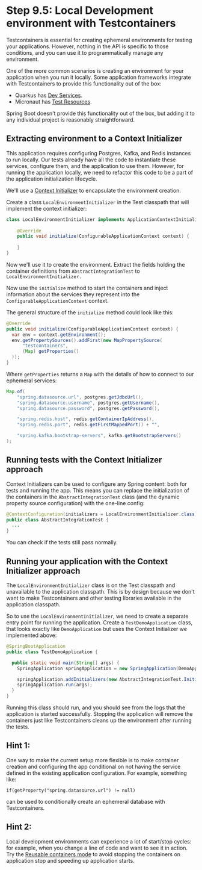 # Step 9.5: Local Development environment with Testcontainers

Testcontainers is essential for creating ephemeral environments for testing your applications.
However, nothing in the API is specific to those conditions, and you can use it to programmatically manage any environment.

One of the more common scenarios is creating an environment for your application when you run it locally.
Some application frameworks integrate with Testcontainers to provide this functionality out of the box:

* Quarkus has [Dev Services](https://quarkus.io/guides/dev-services).
* Micronaut has [Test Resources](https://micronaut-projects.github.io/micronaut-test-resources/latest/guide/).

Spring Boot doesn't provide this functionality out of the box, but adding it to any individual project is reasonably straightforward.

## Extracting environment to a Context Initializer

This application requires configuring Postgres, Kafka, and Redis instances to run locally.
Our tests already have all the code to instantiate these services, configure them, and the application to use them.
However, for running the application locally, we need to refactor this code to be a part of the application initialization lifecycle.

We'll use a [Context Initializer](https://docs.spring.io/spring-framework/docs/current/javadoc-api/org/springframework/context/ApplicationContextInitializer.html) to encapsulate the environment creation.

Create a class `LocalEnvironmentInitializer` in the Test classpath that will implement the context initializer:

```java
class LocalEnvironmentInitializer implements ApplicationContextInitializer<ConfigurableApplicationContext> {
  
    @Override
    public void initialize(ConfigurableApplicationContext context) {
      
    }
}
```

Now we'll use it to create the environment.
Extract the fields holding the container definitions from `AbstractIntegrationTest` to `LocalEnvironmentInitializer.`

Now use the `initialize` method to start the containers and inject information about the services they represent into the `ConfigurableApplicationContext` context.

The general structure of the `initialize` method could look like this:

```java
@Override
public void initialize(ConfigurableApplicationContext context) {
  var env = context.getEnvironment();
  env.getPropertySources().addFirst(new MapPropertySource(
      "testcontainers",
      (Map) getProperties()
  ));
}
```

Where `getProperties` returns a `Map` with the details of how to connect to our ephemeral services:

```java
Map.of(
    "spring.datasource.url", postgres.getJdbcUrl(),
    "spring.datasource.username", postgres.getUsername(),
    "spring.datasource.password", postgres.getPassword(),

    "spring.redis.host", redis.getContainerIpAddress(),
    "spring.redis.port", redis.getFirstMappedPort() + "",

    "spring.kafka.bootstrap-servers", kafka.getBootstrapServers()
);
```

## Running tests with the Context Initializer approach

Context Initializers can be used to configure any Spring content: both for tests and running the app.
This means you can replace the initialization of the containers in the `AbstractIntegrationTest` class (and the dynamic property source configuration) with the one-line config:

```java
@ContextConfiguration(initializers = LocalEnvironmentInitializer.class)
public class AbstractIntegrationTest {
  ...
}
```
You can check if the tests still pass normally.

## Running your application with the Context Initializer approach

The `LocalEnvironmentInitializer` class is on the Test classpath and unavailable to the application classpath.
This is by design because we don't want to make Testcontainers and other testing libraries available in the application classpath.

So to use the `LocalEnvironmentInitializer`, we need to create a separate entry point for running the application.
Create a `TestDemoApplication` class, that looks exactly like `DemoApplication` but uses the Context Initializer we implemented above: 

```java
@SpringBootApplication
public class TestDemoApplication {

  public static void main(String[] args) {
    SpringApplication springApplication = new SpringApplication(DemoApplication.class);

    springApplication.addInitializers(new AbstractIntegrationTest.Initializer());
    springApplication.run(args);
  }
}
```

Running this class should run, and you should see from the logs that the application is started successfully.
Stopping the application will remove the containers just like Testcontainers cleans up the environment after running the tests.


## Hint 1:
One way to make the current setup more flexible is to make container creation and configuring the app conditional on not having the service defined in the existing application configuration.
For example, something like:
```
if(getProperty("spring.datasource.url") != null)
```
can be used to conditionally create an ephemeral database with Testcontainers.

## Hint 2:
Local development environments can experience a lot of start/stop cycles: for example, when you change a line of code and want to see it in action.
Try the [Reusable containers mode](https://www.testcontainers.org/features/reuse/) to avoid stopping the containers on application stop and speeding up application starts. 
